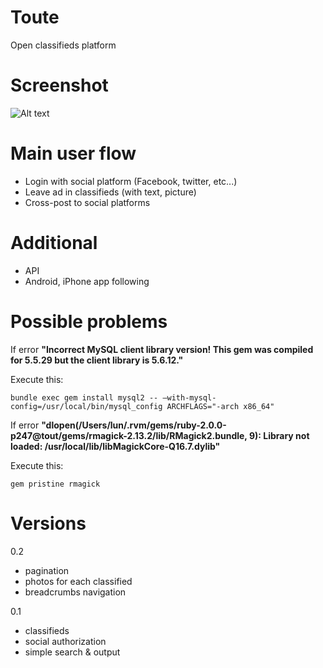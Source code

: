 Toute
====
Open classifieds platform

Screenshot
====
![Alt text](https://www.monosnap.com/image/c1tpioVA3npCcPOYo2KP9SriC.png)

Main user flow
====
- Login with social platform  (Facebook, twitter, etc...)
- Leave ad in classifieds (with text, picture)
- Cross-post to social platforms

Additional
===
- API
- Android, iPhone app following

Possible problems
====
If error __"Incorrect MySQL client library version! This gem was compiled for 5.5.29 but the client library is 5.6.12."__

Execute this:

    bundle exec gem install mysql2 -- –with-mysql-config=/usr/local/bin/mysql_config ARCHFLAGS="-arch x86_64"

If error __"dlopen(/Users/lun/.rvm/gems/ruby-2.0.0-p247@tout/gems/rmagick-2.13.2/lib/RMagick2.bundle, 9): Library not loaded: /usr/local/lib/libMagickCore-Q16.7.dylib"__ 

Execute this:

    gem pristine rmagick

Versions
====
0.2
- pagination
- photos for each classified
- breadcrumbs navigation

0.1
- classifieds
- social authorization
- simple search & output